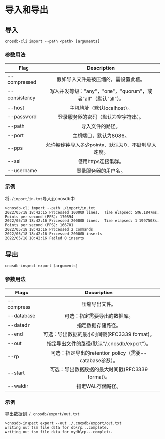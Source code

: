 # 导入和导出

## 导入

```
cnosdb-cli import --path <path> [arguments]
```

### 参数用法

|          Flag |                         Description                          |
|--------------| :----------------------------------------------------------: |
|  --compressed |             假如导入文件是被压缩的，需设置此值。             |
| --consistency | 写入并发等级："any"，"one"，"quorum"，或者"all"（默认"all"）。 |
|        --host |                 主机地址（默认localhost）。                  |
|    --password |             登录服务器的密码（默认为空字符串）。             |
|        --path |                       导入文件的路径。                       |
|        --port |                    主机端口，默认为8086。                    |
|         --pps |     允许每秒钟导入多少points，默认为0，不限制导入速度。      |
|         --ssl |                     使用https连接集群。                      |
|    --username |                     登录服务器的用户名。                     |

### 示例
将`./import/in.txt`导入到cnosdb中
```
>cnosdb-cli import --path ./import/in.txt
2022/05/18 18:42:15 Processed 100000 lines.  Time elapsed: 586.1847ms.  Points per second (PPS): 170594
2022/05/18 18:42:16 Processed 200000 lines.  Time elapsed: 1.1997508s.  Points per second (PPS): 166701
2022/05/18 18:42:16 Processed 2 commands
2022/05/18 18:42:16 Processed 200000 inserts
2022/05/18 18:42:16 Failed 0 inserts
```

## 导出

```
cnosdb-inspect export [arguments]
```

### 参数用法

|      Flags |                       Description                        |
|-----------| :------------------------------------------------------: |
| --compress |                      压缩导出文件。                      |
| --database |               可选：指定需要导出的数据库。               |
|  --datadir |                    指定数据存储路径。                    |
|      --end |       可选：导出数据的最小时间戳(RFC3339 format)。       |
|      --out |       指定导出文件的路径(默认"/.cnosdb/export")。        |
|       --rp | 可选：指定导出的retention policy（需要--database参数）。 |
|    --start |     可选：导出数据数据的最大时间戳(RFC3339 format)。     |
|   --waldir |                    指定WAL存储路径。                     |

### 示例
导出数据到`./.cnosdb/export/out.txt`
```
>cnosdb-inspect export --out ./.cnosdb/export/out.txt
writing out tsm file data for db\rp...complete.
writing out tsm file data for mydb\rp...complete.
```